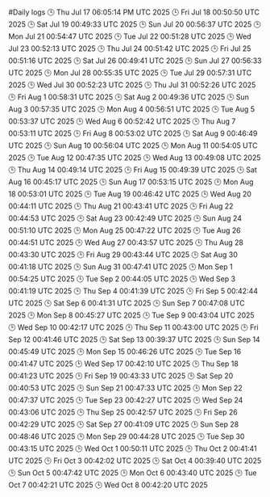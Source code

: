 #Daily logs
🕒 Thu Jul 17 06:05:14 PM UTC 2025
🕒 Fri Jul 18 00:50:50 UTC 2025
🕒 Sat Jul 19 00:49:33 UTC 2025
🕒 Sun Jul 20 00:56:37 UTC 2025
🕒 Mon Jul 21 00:54:47 UTC 2025
🕒 Tue Jul 22 00:51:28 UTC 2025
🕒 Wed Jul 23 00:52:13 UTC 2025
🕒 Thu Jul 24 00:51:42 UTC 2025
🕒 Fri Jul 25 00:51:16 UTC 2025
🕒 Sat Jul 26 00:49:41 UTC 2025
🕒 Sun Jul 27 00:56:33 UTC 2025
🕒 Mon Jul 28 00:55:35 UTC 2025
🕒 Tue Jul 29 00:57:31 UTC 2025
🕒 Wed Jul 30 00:52:23 UTC 2025
🕒 Thu Jul 31 00:52:26 UTC 2025
🕒 Fri Aug  1 00:58:31 UTC 2025
🕒 Sat Aug  2 00:49:36 UTC 2025
🕒 Sun Aug  3 00:57:35 UTC 2025
🕒 Mon Aug  4 00:56:51 UTC 2025
🕒 Tue Aug  5 00:53:37 UTC 2025
🕒 Wed Aug  6 00:52:42 UTC 2025
🕒 Thu Aug  7 00:53:11 UTC 2025
🕒 Fri Aug  8 00:53:02 UTC 2025
🕒 Sat Aug  9 00:46:49 UTC 2025
🕒 Sun Aug 10 00:56:04 UTC 2025
🕒 Mon Aug 11 00:54:05 UTC 2025
🕒 Tue Aug 12 00:47:35 UTC 2025
🕒 Wed Aug 13 00:49:08 UTC 2025
🕒 Thu Aug 14 00:49:14 UTC 2025
🕒 Fri Aug 15 00:49:39 UTC 2025
🕒 Sat Aug 16 00:45:17 UTC 2025
🕒 Sun Aug 17 00:53:15 UTC 2025
🕒 Mon Aug 18 00:53:01 UTC 2025
🕒 Tue Aug 19 00:46:42 UTC 2025
🕒 Wed Aug 20 00:44:11 UTC 2025
🕒 Thu Aug 21 00:43:41 UTC 2025
🕒 Fri Aug 22 00:44:53 UTC 2025
🕒 Sat Aug 23 00:42:49 UTC 2025
🕒 Sun Aug 24 00:51:10 UTC 2025
🕒 Mon Aug 25 00:47:22 UTC 2025
🕒 Tue Aug 26 00:44:51 UTC 2025
🕒 Wed Aug 27 00:43:57 UTC 2025
🕒 Thu Aug 28 00:43:30 UTC 2025
🕒 Fri Aug 29 00:43:44 UTC 2025
🕒 Sat Aug 30 00:41:18 UTC 2025
🕒 Sun Aug 31 00:47:41 UTC 2025
🕒 Mon Sep  1 00:54:25 UTC 2025
🕒 Tue Sep  2 00:44:05 UTC 2025
🕒 Wed Sep  3 00:41:19 UTC 2025
🕒 Thu Sep  4 00:41:39 UTC 2025
🕒 Fri Sep  5 00:42:44 UTC 2025
🕒 Sat Sep  6 00:41:31 UTC 2025
🕒 Sun Sep  7 00:47:08 UTC 2025
🕒 Mon Sep  8 00:45:27 UTC 2025
🕒 Tue Sep  9 00:43:04 UTC 2025
🕒 Wed Sep 10 00:42:17 UTC 2025
🕒 Thu Sep 11 00:43:00 UTC 2025
🕒 Fri Sep 12 00:41:46 UTC 2025
🕒 Sat Sep 13 00:39:37 UTC 2025
🕒 Sun Sep 14 00:45:49 UTC 2025
🕒 Mon Sep 15 00:46:26 UTC 2025
🕒 Tue Sep 16 00:41:47 UTC 2025
🕒 Wed Sep 17 00:42:10 UTC 2025
🕒 Thu Sep 18 00:41:23 UTC 2025
🕒 Fri Sep 19 00:43:33 UTC 2025
🕒 Sat Sep 20 00:40:53 UTC 2025
🕒 Sun Sep 21 00:47:33 UTC 2025
🕒 Mon Sep 22 00:47:37 UTC 2025
🕒 Tue Sep 23 00:42:27 UTC 2025
🕒 Wed Sep 24 00:43:06 UTC 2025
🕒 Thu Sep 25 00:42:57 UTC 2025
🕒 Fri Sep 26 00:42:29 UTC 2025
🕒 Sat Sep 27 00:41:09 UTC 2025
🕒 Sun Sep 28 00:48:46 UTC 2025
🕒 Mon Sep 29 00:44:28 UTC 2025
🕒 Tue Sep 30 00:43:15 UTC 2025
🕒 Wed Oct  1 00:50:11 UTC 2025
🕒 Thu Oct  2 00:41:41 UTC 2025
🕒 Fri Oct  3 00:42:02 UTC 2025
🕒 Sat Oct  4 00:39:40 UTC 2025
🕒 Sun Oct  5 00:47:42 UTC 2025
🕒 Mon Oct  6 00:43:40 UTC 2025
🕒 Tue Oct  7 00:42:21 UTC 2025
🕒 Wed Oct  8 00:42:20 UTC 2025
